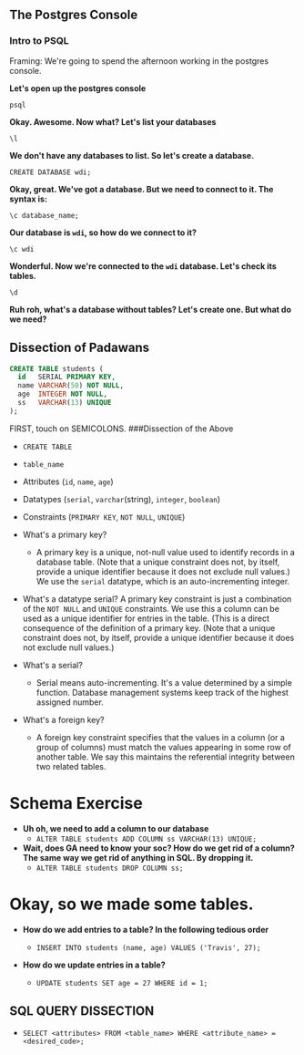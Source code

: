 ## The Postgres Console

### Intro to PSQL

Framing: We're going to spend the afternoon working in the postgres console.

__Let's open up the postgres console__

`psql`

__Okay. Awesome. Now what? Let's list your databases__

`\l`

__We don't have any databases to list. So let's create a database.__ 

`CREATE DATABASE wdi;`

__Okay, great. We've got a database. But we need to connect to it. The syntax is:__

`\c database_name;`

__Our database is `wdi`, so how do we connect to it?__ 

`\c wdi`

 __Wonderful. Now we're connected to the `wdi` database. Let's check its tables.__

 `\d`

 __Ruh roh, what's a database without tables? Let's create one. But what do we need?__

 ## Dissection of Padawans

```SQL
CREATE TABLE students (
  id   SERIAL PRIMARY KEY,
  name VARCHAR(50) NOT NULL,
  age  INTEGER NOT NULL,
  ss   VARCHAR(13) UNIQUE
);
```

FIRST, touch on SEMICOLONS. 
###Dissection of the Above
- `CREATE TABLE`
- `table_name`
- Attributes (`id`, `name`, `age`)
- Datatypes (`serial`, `varchar`(string), `integer`, `boolean`)
- Constraints (`PRIMARY KEY`, `NOT NULL`, `UNIQUE`)
- What's a primary key?
  - A primary key is a unique, not-null value used to identify records in a database table. (Note that a unique constraint does not, by itself, provide a unique identifier because it does not exclude null values.) We use the `serial` datatype, which is an auto-incrementing integer.
- What's a datatype serial?
  A primary key constraint is just a combination of the `NOT NULL` and `UNIQUE` constraints. We use this a column can be used as a unique identifier for entries in the table. (This is a direct consequence of the definition of a primary key. (Note that a unique constraint does not, by itself, provide a unique identifier because it does not exclude null values.)
 
- What's a serial?
  - Serial means auto-incrementing. It's a value determined by a simple function. Database management systems keep track of the highest assigned number. 
- What's a foreign key?
  - A foreign key constraint specifies that the values in a column (or a group of columns) must match the values appearing in some row of another table. We say this maintains the referential integrity between two related tables.

# Schema Exercise

- __Uh oh, we need to add a column to our database__
  - `ALTER TABLE students ADD COLUMN ss VARCHAR(13) UNIQUE;`
- __Wait, does GA need to know your soc? How do we get rid of a column? The same way we get rid of anything in SQL. By dropping it.__
  - `ALTER TABLE students DROP COLUMN ss;`

# Okay, so we made some tables. 

- __How do we add entries to a table? In the following tedious order__
  - `INSERT INTO students (name, age) VALUES ('Travis', 27);`

 
- __How do we update entries in a table?__
  - `UPDATE students SET age = 27 WHERE id = 1;`

## SQL QUERY DISSECTION
- `SELECT <attributes> FROM <table_name> WHERE <attribute_name> = <desired_code>;` 





